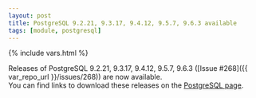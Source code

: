 ```yaml
---
layout: post
title: PostgreSQL 9.2.21, 9.3.17, 9.4.12, 9.5.7, 9.6.3 available
tags: [module, postgresql]
---
```

{% include vars.html %}

Releases of PostgreSQL 9.2.21, 9.3.17, 9.4.12, 9.5.7, 9.6.3 ([Issue #268]({{ var_repo_url }}/issues/268)) are now available.<br />
You can find links to download these releases on the [PostgreSQL page](/modules/postgresql).